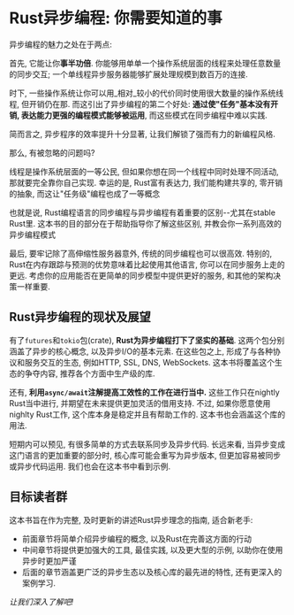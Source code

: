 # Rust异步编程: 你需要知道的事

异步编程的魅力之处在于两点:

<!-- TODO: 补充"field any number of simultaneous interactions"的翻译  -->
首先, 它能让你**事半功倍**. 你能够用单单一个操作系统层面的线程来处理任意数量的同步交互; 一个单线程异步服务器能够扩展处理规模到数百万的连接.

时下, 一些操作系统让你可以用_相对_较小的代价同时使用很大数量的操作系统线程, 但开销仍在那. 而这引出了异步编程的第二个好处: **通过使"任务"基本没有开销,  表达能力更强的编程模式能够被运用**, 而这些模式在同步编程中难以实践.

简而言之, 异步程序的效率提升十分显著, 让我们解锁了强而有力的新编程风格.

那么, 有被忽略的问题吗?

线程是操作系统层面的一等公民, 但如果你想在同一个线程中同时处理不同活动, 那就要完全靠你自己实现. 幸运的是, Rust富有表达力, 我们能构建共享的, 零开销的抽象, 而这让"任务级"编程也成了一等概念

也就是说, Rust编程语言的同步编程与异步编程有着重要的区别--尤其在stable Rust里. 这本书的目的部分在于帮助指导你了解这些区别, 并教会你一系列高效的异步编程模式

最后, 要牢记除了高伸缩性服务器意外, 传统的同步编程也可以很高效. 特别的, Rust在内存跟踪与预测的优势意味着比起使用其他语言, 你可以在同步服务上走的更远. 考虑你的应用能否在更简单的同步模型中提供更好的服务, 和其他的架构决策一样重要.

## Rust异步编程的现状及展望
有了`futures`和`tokio`包(crate), **Rust为异步编程打下了坚实的基础**. 这两个包分别涵盖了异步的核心概念, 以及异步I/O的基本元素. 在这些包之上, 形成了与各种协议和服务交互的生态, 例如HTTP, SSL, DNS, WebSockets. 这本书将覆盖这个生态的争夺内容, 推荐各个方面中生产级的库.

还有, **利用`async/await`注解提高工效性的工作在进行当中.** 这些工作只在nightly Rust当中进行, 并期望在未来提供更加灵活的借用支持. 不过, 如果你愿意使用nighlty Rust工作, 这个库本身是稳定并且有帮助工作的. 这本书也会涵盖这个库的用法.

短期内可以预见, 有很多简单的方式去联系同步及异步代码. 长远来看, 当异步变成这门语言的更加重要的部分时, 核心库可能会重写为异步版本, 但更加容易被同步或异步代码运用. 我们也会在这本书中看到示例.

## 目标读者群
这本书旨在作为完整, 及时更新的讲述Rust异步理念的指南, 适合新老手:

- 前面章节将简单介绍异步编程的概念, 以及Rust在完善这方面的行动
- 中间章节将提供更加强大的工具, 最佳实践, 以及更大型的示例, 以助你在使用异步时更加严谨
- 后面的章节涵盖更广泛的异步生态以及核心库的最先进的特性, 还有更深入的案例学习.

_让我们深入了解吧!_
